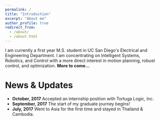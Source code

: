 ```yaml
---
permalink: /
title: "Introduction"
excerpt: "About me"
author_profile: true
redirect_from: 
  - /about/
  - /about.html
---
```


I am currently a first year M.S. student in UC San Diego's Electrical and Engineering Department. I am concentrating on Intelligent Systems, Robotics, and Control with a more direct interest in motion planning, robust control, 
and optimization. **More to come...**





News & Updates
======
* **October, 2017**   Accepted an internship position with Tortuga Logic, Inc.
* **September, 2017** The start of my graduate journey begins!
* **July, 2017** Went to Asia for the first time and stayed in Thailand & Cambodia.
